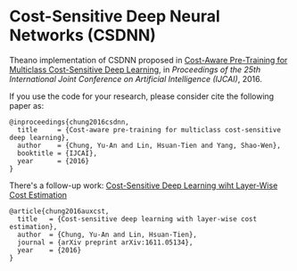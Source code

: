 # Cost-Sensitive Deep Neural Networks (CSDNN)

Theano implementation of CSDNN proposed in [Cost-Aware Pre-Training for Multiclass Cost-Sensitive Deep Learning](http://people.csail.mit.edu/andyyuan/docs/ijcai-16.csdnn.paper.pdf), in *Proceedings of the 25th International Joint Conference on Artificial Intelligence (IJCAI)*, 2016.

If you use the code for your research, please consider cite the following paper as:
```
@inproceedings{chung2016csdnn,
  title     = {Cost-aware pre-training for multiclass cost-sensitive deep learning},
  author    = {Chung, Yu-An and Lin, Hsuan-Tien and Yang, Shao-Wen},
  booktitle = {IJCAI},
  year      = {2016}
}
```

There's a follow-up work: [Cost-Sensitive Deep Learning wiht Layer-Wise Cost Estimation](https://arxiv.org/abs/1611.05134)
```
@article{chung2016auxcst,
  title   = {Cost-sensitive deep learning with layer-wise cost estimation},
  author  = {Chung, Yu-An and Lin, Hsuan-Tien},
  journal = {arXiv preprint arXiv:1611.05134},
  year    = {2016}
}
```
